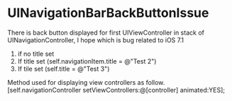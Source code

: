 UINavigationBarBackButtonIssue
==============================

There is back button displayed for first UIViewController in stack of UINavigationController, I hope which is bug related to iOS 7.1 

1. if no title set 
2. If title set (self.navigationItem.title = @"Test 2") 
3. If tile set (self.title = @"Test 3") 

Method used for displaying view controllers as follow. 
[self.navigationController setViewControllers:@[controller] animated:YES];